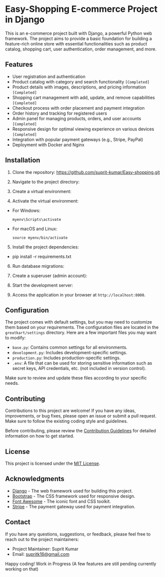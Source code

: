 # Easy-Shopping E-commerce Project in Django

This is an e-commerce project built with Django, a powerful Python web framework. The project aims to provide a basic foundation for building a feature-rich online store with essential functionalities such as product catalog, shopping cart, user authentication, order management, and more.

## Features

- User registration and authentication
- Product catalog with category and search functionality `[Completed]`
- Product details with images, descriptions, and pricing information `[Completed]`
- Shopping cart management with add, update, and remove capabilities `[Completed]`
- Checkout process with order placement and payment integration
- Order history and tracking for registered users
- Admin panel for managing products, orders, and user accounts `[Completed]`
- Responsive design for optimal viewing experience on various devices `[Completed]`
- Integration with popular payment gateways (e.g., Stripe, PayPal)
- Deployment with Docker and Nginx

## Installation

1. Clone the repository:
https://github.com/suprit-kumar/Easy-shopping.git


2. Navigate to the project directory:

3. Create a virtual environment:


4. Activate the virtual environment:

- For Windows:

  ```
  myenv\Scripts\activate
  ```

- For macOS and Linux:

  ```
  source myenv/bin/activate
  ```

5. Install the project dependencies:

 - pip install -r requirements.txt


6. Run database migrations:


7. Create a superuser (admin account):


8. Start the development server:


9. Access the application in your browser at `http://localhost:8000`.

## Configuration

The project comes with default settings, but you may need to customize them based on your requirements. The configuration files are located in the `greatkart/settings` directory. Here are a few important files you may want to modify:

- `base.py`: Contains common settings for all environments.
- `development.py`: Includes development-specific settings.
- `production.py`: Includes production-specific settings.
- `.env`: A file that can be used for storing sensitive information such as secret keys, API credentials, etc. (not included in version control).

Make sure to review and update these files according to your specific needs.

## Contributing

Contributions to this project are welcome! If you have any ideas, improvements, or bug fixes, please open an issue or submit a pull request. Make sure to follow the existing coding style and guidelines.

Before contributing, please review the [Contribution Guidelines](CONTRIBUTING.md) for detailed information on how to get started.

## License

This project is licensed under the [MIT License](LICENSE).

## Acknowledgments

- [Django](https://www.djangoproject.com/) - The web framework used for building this project.
- [Bootstrap](https://getbootstrap.com/) - The CSS framework used for responsive design.
- [Font Awesome](https://fontawesome.com/) - The iconic font and CSS toolkit.
- [Stripe](https://stripe.com/) - The payment gateway used for payment integration.

## Contact

If you have any questions, suggestions, or feedback, please feel free to reach out to the project maintainers:

- Project Maintainer: Suprit Kumar
- Email: supritk16@gmail.com

Happy coding! Work in Progress (A few features are still pending currently working on that)




